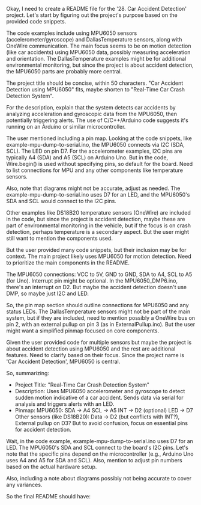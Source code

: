 Okay, I need to create a README file for the '28. Car Accident Detection' project. Let's start by figuring out the project's purpose based on the provided code snippets.

The code examples include using MPU6050 sensors (accelerometer/gyroscope) and DallasTemperature sensors, along with OneWire communication. The main focus seems to be on motion detection (like car accidents) using MPU6050 data, possibly measuring acceleration and orientation. The DallasTemperature examples might be for additional environmental monitoring, but since the project is about accident detection, the MPU6050 parts are probably more central.

The project title should be concise, within 50 characters. "Car Accident Detection using MPU6050" fits, maybe shorten to "Real-Time Car Crash Detection System".

For the description, explain that the system detects car accidents by analyzing acceleration and gyroscopic data from the MPU6050, then potentially triggering alerts. The use of C/C++/Arduino code suggests it's running on an Arduino or similar microcontroller.

The user mentioned including a pin map. Looking at the code snippets, like example-mpu-dump-to-serial.ino, the MPU6050 connects via I2C (SDA, SCL). The LED on pin D7. For the accelerometer examples, I2C pins are typically A4 (SDA) and A5 (SCL) on Arduino Uno. But in the code, Wire.begin() is used without specifying pins, so default for the board. Need to list connections for MPU and any other components like temperature sensors.

Also, note that diagrams might not be accurate, adjust as needed. The example-mpu-dump-to-serial.ino uses D7 for an LED, and the MPU6050's SDA and SCL would connect to the I2C pins.

Other examples like DS18B20 temperature sensors (OneWire) are included in the code, but since the project is accident detection, maybe these are part of environmental monitoring in the vehicle, but if the focus is on crash detection, perhaps temperature is a secondary aspect. But the user might still want to mention the components used.

But the user provided many code snippets, but their inclusion may be for context. The main project likely uses MPU6050 for motion detection. Need to prioritize the main components in the README.

The MPU6050 connections: VCC to 5V, GND to GND, SDA to A4, SCL to A5 (for Uno). Interrupt pin might be optional. In the MPU6050_DMP6.ino, there's an interrupt on D2. But maybe the accident detection doesn't use DMP, so maybe just I2C and LED.

So, the pin map section should outline connections for MPU6050 and any status LEDs. The DallasTemperature sensors might not be part of the main system, but if they are included, need to mention possibly a OneWire bus on pin 2, with an external pullup on pin 3 (as in ExternalPullup.ino). But the user might want a simplified pinmap focused on core components.

Given the user provided code for multiple sensors but maybe the project is about accident detection using MPU6050 and the rest are additional features. Need to clarify based on their focus. Since the project name is 'Car Accident Detection', MPU6050 is central.

So, summarizing:

- Project Title: "Real-Time Car Crash Detection System"
- Description: Uses MPU6050 accelerometer and gyroscope to detect sudden motion indicative of a car accident. Sends data via serial for analysis and triggers alerts with an LED.
- Pinmap:
   MPU6050:
      SDA → A4
      SCL → A5
      INT → D2 (optional)
   LED → D7
   Other sensors (like DS18B20):
      Data → D2 (but conflicts with INT?), External pullup on D3?
   But to avoid confusion, focus on essential pins for accident detection.

Wait, in the code example, example-mpu-dump-to-serial.ino uses D7 for an LED. The MPU6050's SDA and SCL connect to the board's I2C pins. Let's note that the specific pins depend on the microcontroller (e.g., Arduino Uno uses A4 and A5 for SDA and SCL). Also, mention to adjust pin numbers based on the actual hardware setup.

Also, including a note about diagrams possibly not being accurate to cover any variances.

So the final README should have:

